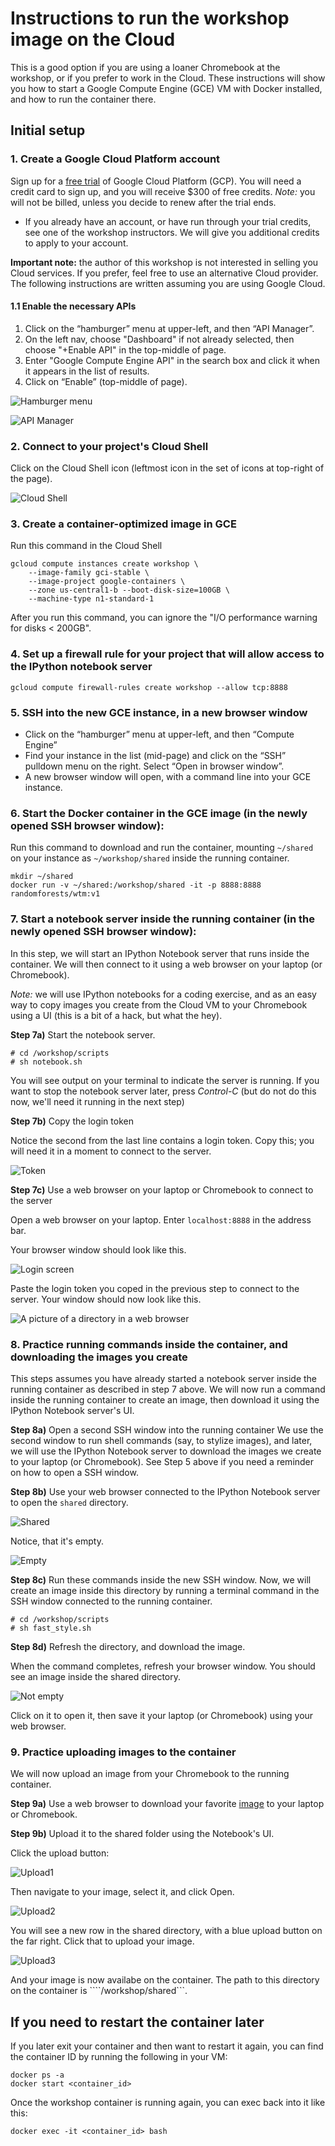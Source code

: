 # Instructions to run the workshop image on the Cloud 
This is a good option if you are using a loaner Chromebook at the workshop, or if you prefer to work in the Cloud. These instructions will show you how to start a Google Compute Engine (GCE) VM with Docker installed, and how to run the container there.

<a name="create"></a>
## Initial setup

### 1. Create a Google Cloud Platform account

Sign up for a [free trial](https://cloud.google.com/free-trial/) of Google Cloud Platform (GCP). You will need a credit card to sign up, and you will receive $300 of free credits. *Note:* you will not be billed, unless you decide to renew after the trial ends. 
* If you already have an account, or have run through your trial credits, see one of the workshop instructors. We will give you additional credits to apply to your account.

**Important note:** the author of this workshop is not interested in selling you Cloud services. If you prefer, feel free to use an alternative Cloud provider. The following instructions are written assuming you are using Google Cloud.

#### 1.1 Enable the necessary APIs

1. Click on the “hamburger” menu at upper-left, and then “API Manager”.
1. On the left nav, choose "Dashboard" if not already selected, then choose "+Enable API" in the top-middle of page.
1. Enter "Google Compute Engine API" in the search box and click it when it appears in the list of results.
1. Click on “Enable” (top-middle of page).

![Hamburger menu](../images/hamburger.png)  

![API Manager](../images/api_manager.png)

### 2. Connect to your project's Cloud Shell

Click on the Cloud Shell icon (leftmost icon in the set of icons at top-right of the page).

![Cloud Shell](../images/cloudshell.png)

### 3. Create a container-optimized image in GCE

Run this command in the Cloud Shell

```shell
gcloud compute instances create workshop \
    --image-family gci-stable \
    --image-project google-containers \
    --zone us-central1-b --boot-disk-size=100GB \
    --machine-type n1-standard-1
```

After you run this command, you can ignore the "I/O performance warning for disks < 200GB".

### 4. Set up a firewall rule for your project that will allow access to the IPython notebook server

```shell
gcloud compute firewall-rules create workshop --allow tcp:8888
```

### 5. SSH into the new GCE instance, in a new browser window

- Click on the “hamburger” menu at upper-left, and then “Compute Engine”
- Find your instance in the list (mid-page) and click on the “SSH” pulldown menu on the right. Select “Open in browser window”.
- A new browser window will open, with a command line into your GCE instance.

### 6. Start the Docker container in the GCE image (in the newly opened SSH browser window):

Run this command to download and run the container, mounting ```~/shared``` on your instance as ```~/workshop/shared``` inside the running container.

```shell
mkdir ~/shared
docker run -v ~/shared:/workshop/shared -it -p 8888:8888 randomforests/wtm:v1
```

### 7. Start a notebook server inside the running container (in the newly opened SSH browser window):

In this step, we will start an IPython Notebook server that runs inside the container. We will then connect to it using a web browser on your laptop (or Chromebook). 

*Note:* we will use IPython notebooks for a coding exercise, and as an easy way to copy images you create from the Cloud VM to your Chromebook using a UI (this is a bit of a hack, but what the hey).

**Step 7a)** Start the notebook server.

```
# cd /workshop/scripts
# sh notebook.sh
```

You will see output on your terminal to indicate the server is running. If you want to stop the notebook server later, press *Control-C* (but do not do this now, we'll need it running in the next step)

**Step 7b)** Copy the login token

Notice the second from the last line contains a login token. Copy this; you will need it in a moment to connect to the server.

![Token](../images/token.png?raw=true)

**Step 7c)** Use a web browser on your laptop or Chromebook to connect to the server

Open a web browser on your laptop. Enter ```localhost:8888``` in the address bar.

Your browser window should look like this. 

![Login screen](../images/login.png?raw=true)

Paste the login token you coped in the previous step to connect to the server. Your window should now look like this.

![A picture of a directory in a web browser](../images/notebook.png?raw=true)

### 8. Practice running commands inside the container, and downloading the images you create
This steps assumes you have already started a notebook server inside the running container as described in step 7 above. We will now run a command inside the running container to create an image, then download it using the IPython Notebook server's UI.

**Step 8a)** Open a second SSH window into the running container
We use the second window to run shell commands (say, to stylize images), and later, we will use the IPython Notebook server to download the images we create to your laptop (or Chromebook). See Step 5 above if you need a reminder on how to open a SSH window.

**Step 8b)** Use your web browser connected to the IPython Notebook server to open the ```shared``` directory.

![Shared](../images/shared.png?raw=true)

Notice, that it's empty.

![Empty](../images/empty.png?raw=true)

**Step 8c)** Run these commands inside the new SSH window.
Now, we will create an image inside this directory by running a terminal command in the SSH window connected to the running container.

```shell
# cd /workshop/scripts
# sh fast_style.sh
```

**Step 8d)** Refresh the directory, and download the image.

When the command completes, refresh your browser window. You should see an image inside the shared directory.

![Not empty](../images/not_empty.png?raw=true)

Click on it to open it, then save it your laptop (or Chromebook) using your web browser.

### 9. Practice uploading images to the container
We will now upload an image from your Chromebook to the running container.

**Step 9a)** Use a web browser to download your favorite [image](https://upload.wikimedia.org/wikipedia/commons/a/af/Cara_de_quem_caiu_do_caminh%C3%A3o..._%28cropped%29.jpg) to your laptop or Chromebook.

**Step 9b)** Upload it to the shared folder using the Notebook's UI.

Click the upload button:

![Upload1](../images/upload1.png?raw=true)

Then navigate to your image, select it, and click Open.

![Upload2](../images/upload2.png?raw=true)

You will see a new row in the shared directory, with a blue upload button on the far right. Click that to upload your image.

![Upload3](../images/upload3.png?raw=true)

And your image is now availabe on the container. The path to this directory on the container is ````/workshop/shared```.


## If you need to restart the container later

If you later exit your container and then want to restart it again, you can find the container ID by running the following in your VM:

```shell
docker ps -a
docker start <container_id>
```
Once the workshop container is running again, you can exec back into it like this:

```shell
docker exec -it <container_id> bash
```